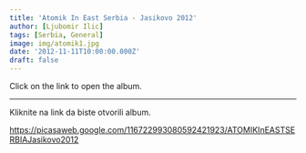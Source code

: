 ```yaml
---
title: 'Atomik In East Serbia - Jasikovo 2012'
author: [Ljubomir Ilic]
tags: [Serbia, General]
image: img/atomik1.jpg
date: '2012-11-11T10:00:00.000Z'
draft: false
---
```


Click on the link to open the album.

------

Kliknite na link da biste otvorili album.

https://picasaweb.google.com/116722993080592421923/ATOMIKInEASTSERBIAJasikovo2012
